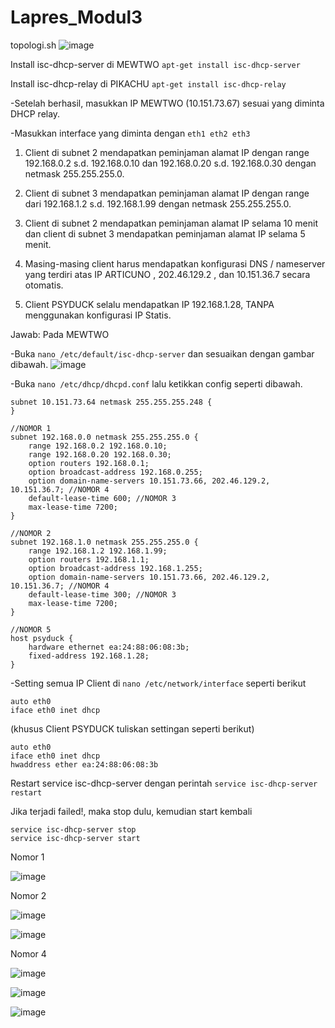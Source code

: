# Lapres_Modul3

topologi.sh
![image](https://user-images.githubusercontent.com/37492916/67633899-5d202680-f8e8-11e9-96bb-57cde245aae0.png)

Install isc-dhcp-server di MEWTWO 
`apt-get install isc-dhcp-server`

Install isc-dhcp-relay di PIKACHU
`apt-get install isc-dhcp-relay`

-Setelah berhasil, masukkan IP MEWTWO (10.151.73.67) sesuai yang diminta DHCP relay.

-Masukkan interface yang diminta dengan `eth1 eth2 eth3`

1. Client di subnet 2 mendapatkan peminjaman alamat IP dengan range 192.168.0.2 s.d. 192.168.0.10 dan 192.168.0.20 s.d. 192.168.0.30 dengan netmask 255.255.255.0.

2. Client di subnet 3 mendapatkan peminjaman alamat IP dengan range dari 192.168.1.2 s.d.
192.168.1.99 dengan netmask 255.255.255.0.

3. Client di subnet 2 mendapatkan peminjaman alamat IP selama 10 menit dan client di
subnet 3 mendapatkan peminjaman alamat IP selama 5 menit.

4. Masing-masing client harus mendapatkan konfigurasi DNS / nameserver yang terdiri atas
IP ARTICUNO , 202.46.129.2 , dan 10.151.36.7 secara otomatis.

5. Client PSYDUCK selalu mendapatkan IP 192.168.1.28, TANPA menggunakan
konfigurasi IP Statis.

Jawab: Pada MEWTWO

-Buka `nano /etc/default/isc-dhcp-server` dan sesuaikan dengan gambar dibawah.
![image](https://user-images.githubusercontent.com/37492916/67634136-aec9b080-f8ea-11e9-885f-1c0cdb4be1e6.png)

-Buka `nano /etc/dhcp/dhcpd.conf` lalu ketikkan config seperti dibawah.

```
subnet 10.151.73.64 netmask 255.255.255.248 {
} 

//NOMOR 1
subnet 192.168.0.0 netmask 255.255.255.0 {
    range 192.168.0.2 192.168.0.10;
    range 192.168.0.20 192.168.0.30;
    option routers 192.168.0.1;
    option broadcast-address 192.168.0.255;
    option domain-name-servers 10.151.73.66, 202.46.129.2, 10.151.36.7; //NOMOR 4
    default-lease-time 600; //NOMOR 3
    max-lease-time 7200;
} 

//NOMOR 2
subnet 192.168.1.0 netmask 255.255.255.0 {
    range 192.168.1.2 192.168.1.99;
    option routers 192.168.1.1;
    option broadcast-address 192.168.1.255;
    option domain-name-servers 10.151.73.66, 202.46.129.2, 10.151.36.7; //NOMOR 4
    default-lease-time 300; //NOMOR 3
    max-lease-time 7200;
}

//NOMOR 5
host psyduck {
    hardware ethernet ea:24:88:06:08:3b;
    fixed-address 192.168.1.28;
} 
```

-Setting semua IP Client di `nano /etc/network/interface` seperti berikut

```
auto eth0
iface eth0 inet dhcp
```

(khusus Client PSYDUCK tuliskan settingan seperti berikut)

```
auto eth0
iface eth0 inet dhcp
hwaddress ether ea:24:88:06:08:3b 
```

Restart service isc-dhcp-server dengan perintah
`service isc-dhcp-server restart`

Jika terjadi failed!, maka stop dulu, kemudian start kembali

```
service isc-dhcp-server stop
service isc-dhcp-server start
```

Nomor 1

![image](https://user-images.githubusercontent.com/37492916/67634429-64e2c980-f8ee-11e9-8675-cf4a98d4d583.png)

Nomor 2

![image](https://user-images.githubusercontent.com/37492916/67634448-99ef1c00-f8ee-11e9-93f7-a4d8e2fe7603.png)

![image](https://user-images.githubusercontent.com/37492916/67634467-cc991480-f8ee-11e9-8cd3-176669538124.png)

Nomor 4

![image](https://user-images.githubusercontent.com/37492916/67634484-18e45480-f8ef-11e9-8209-e64f4cc9bdbb.png)

![image](https://user-images.githubusercontent.com/37492916/67634406-1d5c3d80-f8ee-11e9-9895-092a437b25f5.png)

![image](https://user-images.githubusercontent.com/37492916/67634486-36192300-f8ef-11e9-9855-a4d04805986a.png)
